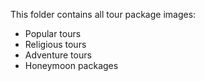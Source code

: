 
This folder contains all tour package images:
- Popular tours
- Religious tours
- Adventure tours
- Honeymoon packages

